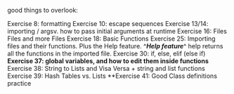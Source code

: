 good things to overlook:

Exercise 8: formatting
Exercise 10: escape sequences
Exercise 13/14: importing / argsv. how to pass initial arguments at runtime
Exercise 16: Files Files and more Files
Exercise 18: Basic Functions
Exercise 25: Importing files and their functions. Plus the Help feature.
^***Help feature***^ help returns all the functions in the imported file.
Exercise 30: if, else, elif (else if)
**Exercise 37: global variables, and how to edit them inside functions**
Exercise 38: String to Lists and Visa Versa + string and list functions
Exercise 39: Hash Tables vs. Lists
**Exercise 41: Good Class definitions practice